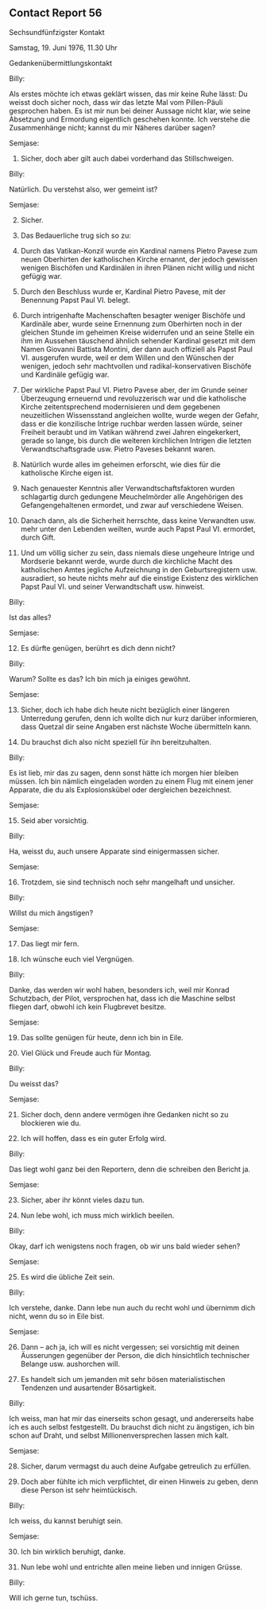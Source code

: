 ## Contact Report 56


Sechsundfünfzigster Kontakt


Samstag, 19. Juni 1976, 11.30 Uhr


Gedankenübermittlungskontakt


Billy:


Als erstes möchte ich etwas geklärt wissen, das mir keine Ruhe lässt: Du weisst doch sicher noch, dass wir das letzte Mal vom Pillen-Päuli gesprochen haben. Es ist mir nun bei deiner Aussage nicht klar, wie seine Absetzung und Ermordung eigentlich geschehen konnte. Ich verstehe die Zusammenhänge nicht; kannst du mir Näheres darüber sagen?


Semjase:


1. Sicher, doch aber gilt auch dabei vorderhand das Stillschweigen.


Billy:


Natürlich. Du verstehst also, wer gemeint ist?


Semjase:


2. Sicher.


3. Das Bedauerliche trug sich so zu:


4. Durch das Vatikan-Konzil wurde ein Kardinal namens Pietro Pavese zum neuen Oberhirten der katholischen Kirche ernannt, der jedoch gewissen wenigen Bischöfen und Kardinälen in ihren Plänen nicht willig und nicht gefügig war.


5. Durch den Beschluss wurde er, Kardinal Pietro Pavese, mit der Benennung Papst Paul VI. belegt.


6. Durch intrigenhafte Machenschaften besagter weniger Bischöfe und Kardinäle aber, wurde seine Ernennung zum Oberhirten noch in der gleichen Stunde im geheimen Kreise widerrufen und an seine Stelle ein ihm im Aussehen täuschend ähnlich sehender Kardinal gesetzt mit dem Namen Giovanni Battista Montini, der dann auch offiziell als Papst Paul VI. ausgerufen wurde, weil er dem Willen und den Wünschen der wenigen, jedoch sehr machtvollen und radikal-konservativen Bischöfe und Kardinäle gefügig war.


7. Der wirkliche Papst Paul VI. Pietro Pavese aber, der im Grunde seiner Überzeugung erneuernd und revoluzzerisch war und die katholische Kirche zeitentsprechend modernisieren und dem gegebenen neuzeitlichen Wissensstand angleichen wollte, wurde wegen der Gefahr, dass er die konzilische Intrige ruchbar werden lassen würde, seiner Freiheit beraubt und im Vatikan während zwei Jahren eingekerkert, gerade so lange, bis durch die weiteren kirchlichen Intrigen die letzten Verwandtschaftsgrade usw. Pietro Paveses bekannt waren.


8. Natürlich wurde alles im geheimen erforscht, wie dies für die katholische Kirche eigen ist.


9. Nach genauester Kenntnis aller Verwandtschaftsfaktoren wurden schlagartig durch gedungene Meuchelmörder alle Angehörigen des Gefangengehaltenen ermordet, und zwar auf verschiedene Weisen.


10. Danach dann, als die Sicherheit herrschte, dass keine Verwandten usw. mehr unter den Lebenden weilten, wurde auch Papst Paul VI. ermordet, durch Gift.


11. Und um völlig sicher zu sein, dass niemals diese ungeheure Intrige und Mordserie bekannt werde, wurde durch die kirchliche Macht des katholischen Amtes jegliche Aufzeichnung in den Geburtsregistern usw. ausradiert, so heute nichts mehr auf die einstige Existenz des wirklichen Papst Paul VI. und seiner Verwandtschaft usw. hinweist.


Billy:


Ist das alles?


Semjase:


12. Es dürfte genügen, berührt es dich denn nicht?


Billy:


Warum? Sollte es das? Ich bin mich ja einiges gewöhnt.


Semjase:


13. Sicher, doch ich habe dich heute nicht bezüglich einer längeren Unterredung gerufen, denn ich wollte dich nur kurz darüber informieren, dass Quetzal dir seine Angaben erst nächste Woche übermitteln kann.


14. Du brauchst dich also nicht speziell für ihn bereitzuhalten.


Billy:


Es ist lieb, mir das zu sagen, denn sonst hätte ich morgen hier bleiben müssen. Ich bin nämlich eingeladen worden zu einem Flug mit einem jener Apparate, die du als Explosionskübel oder dergleichen bezeichnest.


Semjase:


15. Seid aber vorsichtig.


Billy:


Ha, weisst du, auch unsere Apparate sind einigermassen sicher.


Semjase:


16. Trotzdem, sie sind technisch noch sehr mangelhaft und unsicher.


Billy:


Willst du mich ängstigen?


Semjase:


17. Das liegt mir fern.


18. Ich wünsche euch viel Vergnügen.


Billy:


Danke, das werden wir wohl haben, besonders ich, weil mir Konrad Schutzbach, der Pilot, versprochen hat, dass ich die Maschine selbst fliegen darf, obwohl ich kein Flugbrevet besitze.


Semjase:


19. Das sollte genügen für heute, denn ich bin in Eile.


20. Viel Glück und Freude auch für Montag.


Billy:


Du weisst das?


Semjase:


21. Sicher doch, denn andere vermögen ihre Gedanken nicht so zu blockieren wie du.


22. Ich will hoffen, dass es ein guter Erfolg wird.


Billy:


Das liegt wohl ganz bei den Reportern, denn die schreiben den Bericht ja.


Semjase:


23. Sicher, aber ihr könnt vieles dazu tun.


24. Nun lebe wohl, ich muss mich wirklich beeilen.


Billy:


Okay, darf ich wenigstens noch fragen, ob wir uns bald wieder sehen?


Semjase:


25. Es wird die übliche Zeit sein.


Billy:


Ich verstehe, danke. Dann lebe nun auch du recht wohl und übernimm dich nicht, wenn du so in Eile bist.


Semjase:


26. Dann – ach ja, ich will es nicht vergessen; sei vorsichtig mit deinen Äusserungen gegenüber der Person, die dich hinsichtlich technischer Belange usw. aushorchen will.


27. Es handelt sich um jemanden mit sehr bösen materialistischen Tendenzen und ausartender Bösartigkeit.


Billy:


Ich weiss, man hat mir das einerseits schon gesagt, und andererseits habe ich es auch selbst festgestellt. Du brauchst dich nicht zu ängstigen, ich bin schon auf Draht, und selbst Millionenversprechen lassen mich kalt.


Semjase:


28. Sicher, darum vermagst du auch deine Aufgabe getreulich zu erfüllen.


29. Doch aber fühlte ich mich verpflichtet, dir einen Hinweis zu geben, denn diese Person ist sehr heimtückisch.


Billy:


Ich weiss, du kannst beruhigt sein.


Semjase:


30. Ich bin wirklich beruhigt, danke.


31. Nun lebe wohl und entrichte allen meine lieben und innigen Grüsse.


Billy:


Will ich gerne tun, tschüss.

